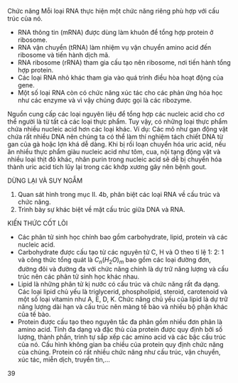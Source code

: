 Chức năng
Mỗi loại RNA thực hiện một chức năng riêng phù hợp với cấu trúc của nó.
- RNA thông tin (mRNA) được dùng làm khuôn để tổng hợp protein ở ribosome.
- RNA vận chuyển (tRNA) làm nhiệm vụ vận chuyển amino acid đến ribosome và tiến hành dịch mã.
- RNA ribosome (rRNA) tham gia cấu tạo nên ribosome, nơi tiến hành tổng hợp protein.
- Các loại RNA nhỏ khác tham gia vào quá trình điều hòa hoạt động của gene.
- Một số loại RNA còn có chức năng xúc tác cho các phản ứng hóa học như các enzyme và vì vậy chúng được gọi là các ribozyme.

Nguồn cung cấp các loại nguyên liệu để tổng hợp các nucleic acid cho cơ thể người là từ tất cả các loại thực phẩm. Tuy vậy, có những loại thực phẩm chứa nhiều nucleic acid hơn các loại khác. Ví dụ: Các mô như gan động vật chứa rất nhiều DNA nên chúng ta có thể làm thí nghiệm tách chiết DNA từ gan của gà hoặc lợn khá dễ dàng. Khi bị rối loạn chuyển hóa uric acid, nếu ăn nhiều thực phẩm giàu nucleic acid như tôm, cua, nội tạng động vật và nhiều loại thịt đỏ khác, nhân purin trong nucleic acid sẽ dễ bị chuyển hóa thành uric acid tích lũy lại trong các khớp xương gây nên bệnh gout.

DỪNG LẠI VÀ SUY NGẪM
1. Quan sát hình trong mục II. 4b, phân biệt các loại RNA về cấu trúc và chức năng.
2. Trình bày sự khác biệt về mặt cấu trúc giữa DNA và RNA.

KIẾN THỨC CỐT LÕI
- Các phân tử sinh học chính bao gồm carbohydrate, lipid, protein và các nucleic acid.
- Carbohydrate được cấu tạo từ các nguyên tử C, H và O theo tỉ lệ 1: 2: 1 và công thức tổng quát là $C_n(H_2O)_m$ bao gồm các loại đường đơn, đường đôi và đường đa với chức năng chính là dự trữ năng lượng và cấu trúc nên các phân tử sinh học khác nhau.
- Lipid là những phân tử kị nước có cấu trúc và chức năng rất đa dạng. Các loại lipid chủ yếu là triglycerid, phospholipid, steroid, carotenoid và một số loại vitamin như A, E, D, K. Chức năng chủ yếu của lipid là dự trữ năng lượng dài hạn và cấu trúc nên màng tế bào và nhiều bộ phận khác của tế bào.
- Protein được cấu tạo theo nguyên tắc đa phân gồm nhiều đơn phân là amino acid. Tính đa dạng và đặc thù của protein được quy định bởi số lượng, thành phần, trình tự sắp xếp các amino acid và các bậc cấu trúc của nó. Cấu hình không gian ba chiều của protein quy định chức năng của chúng. Protein có rất nhiều chức năng như cấu trúc, vận chuyển, xúc tác, miễn dịch, truyền tin,...

39
